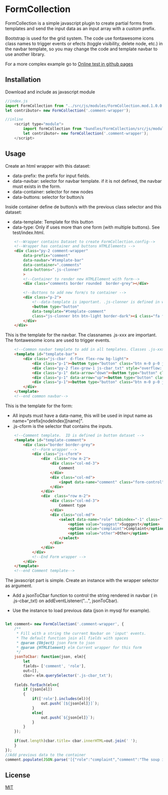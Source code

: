 # FormCollection

FormCollection is a simple javascript plugin to create partial forms from templates and send the input data as an input array with a custom prefix.

Bootstrap is used for the grid system. The code use fontawesome icons class names to trigger events or efects (toggle visibility, delete node, etc.) in the navbar template, so you may change the code and template navbar to use another library.

For a more complex example go to [Online test in github pages](https://mitridates.github.io/FormCollection/test/index.html)



## Installation

Download and include as javascript module
```javascript
//index.js
import FormCollection from "../src/js/modules/FormCollection.mod.1.0.0.js";
let contributor= new FormCollection('.comment-wrapper');

//inline
    <script type="module">
        import formCollection from "bundles/FormCollection/src/js/modules/FormCollection.mod.1.0.0.js')}}";
        let contributor= new formCollection('.comment-wrapper');
    </script>
```

## Usage
Create an html wrapper with this dataset:
    
- data-prefix: the prefix for input fields.
- data-navbar: selector for navbar template. if it is not defined, the navbar must exists in the form. 
- data-container: selector for new nodes
- data-buttons: selector for button/s

Inside container define de button/s with the previous class selector and this dataset:

- data-template: Template for this button
- data-type: Only if uses more than one form (with multiple buttons). See test/index.html.
```html
    <!--Wrapper contains Dataset to create FormCollection.config-->
    <!--Wrapper has container and buttons HTMLElements -->
    <div class="py-2 comment-wrapper" 
        data-prefix="comment"
        data-navbar="#template-bar"
        data-container=".comments"
        data-buttons=".js-clonner"
        >
        <!--Container to render new HTMLElement with form-->
        <div class="comments border rounded  border-grey"></div>

        <!--Buttons to add new form/s to container -->
        <div class="p-2">
            <!--data-template is important. .js-clonner is defined in wrapper dataset-->
            <button type="button" 
            data-template="#template-comment"
            class="js-clonner btn btn-light border-dark"><i class="fa fa-comment" ></i>&nbsp;&nbsp;Add comment</button>
        </div>
    </div>
```

This is the template for the navbar. The classnames .js-xxx are important. The fontawesome icons are used to trigger events.

```html
    <!--Common navbar template to add in all templates. Classes .js-xxx are important for events-->
    <template id="template-bar">
        <div class="js-cbar  d-flex flex-row bg-light">
            <div class="p-1"><button type="button" class="btn m-0 p-0 js-trash" style="line-height: 0em;"><i class="fa fa-trash"></i></button></div>
            <div class="py-2 flex-grow-1 js-cbar_txt" style="overflow: hidden;white-space: nowrap;text-overflow: ellipsis; cursor:pointer"></div>
            <div class="p-1" data-arrow="down"><button type="button" class="btn m-0 p-0 js-down" style="line-height: 0em;"><i class="fa fa-arrow-down" aria-hidden="true"></i></button></div>
            <div class="p-1" data-arrow="up"><button type="button" class="btn m-0 p-0 js-up" style="line-height: 0em;"><i class="fa fa-arrow-up" aria-hidden="true"></i></button></div>
            <div class="p-1"><button type="button" class="btn m-0 p-0 js-toggler" style="line-height: 0em;"><i class="fa fa-angle-down"></i></button></div>
        </div>
    </template>
    <!--end common navbar-->
```

This is the template for the form:
- All inputs must have a data-name, this will be used in input name as name="prefix[nodeIndex][name]".
- .js-cform is the selector that contains the inputs. 

```html
    <!--Comment template.  ID is defined in button dataset -->
    <template id="template-comment">
        <div class="border border-grey">
            <!--Form wrapper -->
            <div class="js-cform">
                <div  class="row m-2">
                    <div class="col-md-3">
                        Comment
                    </div>
                    <div class="col-md">
                        <input data-name="comment" class="form-control" value="">
                    </div>
                </div>   
                <div  class="row m-2">
                    <div class="col-md-3">
                        Comment type
                    </div>
                    <div class="col-md">
                        <select data-name="role" tabindex="-1" class="form-control">
                            <option value="suggest">Sugggest</option>
                            <option value="complaint">Complaint</option>
                            <option value="other">Other</option>
                        </select>
                    </div>
                </div>
            </div>
            <!--End Form wrapper -->
        </div>
    </template>
    <!--end Comment template-->
```

The javascript part is simple. Create an instance with the wrapper selector as argument.

- Add a jsonToCbar function to control the string rendered in navbar ( in .js-cbar_txt) on  addEventListener("...", jsonToCbar).

- Use the instance to load previous data (json in mysql for example).

```javascript

let comment= new FormCollection('.comment-wrapper', {
    /**
     * Fill with a string the current Navbar on 'input' events.
     * The default function join all fields with spaces
     * @param {Object} json Form to json 
     * @param {HTMLElement} elm Current wrapper for this form
     */
    jsonToCbar: function(json, elm){
        let 
        fields= ['comment', 'role'], 
        out=[],
        cbar= elm.querySelector('.js-cbar_txt');
        
    fields.forEach(el=>{
        if (json[el]) 
        {
            if(['role'].includes(el)){
                out.push(`[${json[el]}]`);
            }
            else{
                out.push(`${json[el]}`);
            }            
        }
    });
    
    if(out.length)cbar.title= cbar.innerHTML=out.join(' ');
    }   
});
//Add previous data to the container
comment.populate(JSON.parse('[{"role":"complaint","comment":"The soup is cold"},{"role":"complaint","comment":"The salad is hot"},{"role":"suggest","comment":"This is a suggestion"}]'));
```
## License

[MIT](https://choosealicense.com/licenses/mit/)
